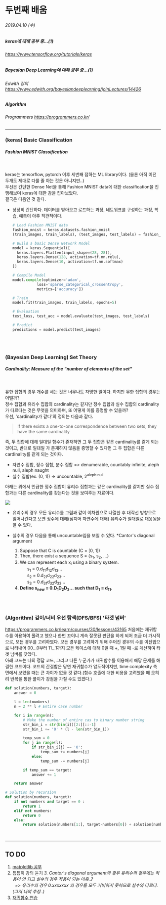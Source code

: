 # 두번째 배움
###### 2019.04.10 (수)
##### keras에 대해 공부 중...(1)
###### https://www.tensorflow.org/tutorials/keras
##### Bayesian Deep Learning에 대해 공부 중...(1)
###### Edwith 강의 https://www.edwith.org/bayesiandeeplearning/joinLectures/14426
##### Algorithm
###### Programmers https://programmers.co.kr/

-----

### (keras) Basic Classification
##### Fashion MNIST Classification

<br>

keras는 tensorflow, pytorch 이후 세번째 접하는 ML library이다. (물론 아직 이전 두개도 제대로 다룰 줄 아는 것은 아니지만..)  
우선은 간단한 Dense Net을 통해 Fashion MNIST data에 대한 classification을 진행해보며 keras에 대한 감을 잡아보았다.  
결국은 다음인 것 같다.  

* 상당히 간단하다. 데이터를 받아오고 로드하는 과정, 네트워크를 구성하는 과정, 학습, 예측이 아주 직관적이다.
  
  ```python
  # Load Fashion MNIST data
  fashion_mnist = keras.datasets.fashion_mnist
  (train_images, train_labels), (test_images, test_labels) = fashion_mnist.load_data()
  ```
  ```python
  # Build a basic Dense Network Model
  model = keras.Sequential([
    keras.layers.Flatten(input_shape=(28, 28)),
    keras.layers.Dense(128, activation=tf.nn.relu),
    keras.layers.Dense(10, activation=tf.nn.softmax)
  ])
  
  # Compile Model
  model.compile(optimizer='adam',
             loss='sparse_categorical_crossentropy',
             metrics=['accuracy'])
  ```
  ```python
  # Train
  model.fit(train_images, train_labels, epochs=5)
  ```
  ```python
  # Evaluation
  test_loss, test_acc = model.evaluate(test_images, test_labels)
  
  # Predict
  predictions = model.predict(test_images)
  ```
  
<br>
<br>

### (Bayesian Deep Learning) Set Theory
##### Cardinality: Measure of the "number of elements of the set"

<br>

유한 집합의 경우 개수를 세는 것은 너무나도 자명한 일이다. 하지만 무한 집합의 경우는 어떨까?  
정수 집합과 유리수 집합의 cardinality는 같지만 정수 집합과 실수 집합의 cardinality가 다르다는 것은 무엇을 의미하며, 또 어떻게 이를 증명할 수 있을까?  
우선, 'cardinality가 같다'의 정의는 다음과 같다.
  > If there exists a one-to-one correspondence between two sets, they have the same cardinality   
  
즉, 두 집합에 대해 일대일 함수가 존재하면 그 두 집합은 같은 cardinality를 같게 되는 것이고, 반대로 일대일 가 존재하지 않음을 증명할 수 있다면 그 두 집합은 다른 cardinality를 같게 되는 것이다.  

* 자연수 집합, 정수 집합, 분수 집합 => denumerable, countably infinite, aleph null, aleph naught  
* 실수 집합(ex. (0, 1)) => uncountable, 2<sup>aleph null</sup>  

아래는 위에서 언급한 정수 집합이 유리수 집합과는 같은 cardinality를 같지만 실수 집합과는 다른 cardinality를 갖는다는 것을 보여주는 자료이다.  

![](https://pds.joins.com/news/component/joongang_sunday/2014/08/31022332.jpg)

  
* 유리수의 경우 모든 유리수를 그림과 같이 이차원으로 나열한 후 대각선 방향으로 읽어나간다고 보면 정수에 대해(심지어 자연수에 대해) 유리수가 일대일로 대응됨을 알 수 있다.  

* 실수의 경우 다음을 통해 uncountable임을 보일 수 있다. *Cantor's diagonal argument
  1. Suppose that C is countable (C = \[0, 1])
  2. Then, there exist a sequence S = {s<sub>1</sub>, s<sub>2</sub>, ...}
  3. We can represent each x<sub>i</sub> using a binary system.  
  &nbsp; &nbsp; &nbsp; s<sub>1</sub> = 0.d<sub>11</sub>d<sub>12</sub>d<sub>13</sub>...  
  &nbsp; &nbsp; &nbsp; s<sub>2</sub> = 0.d<sub>21</sub>d<sub>22</sub>d<sub>23</sub>...  
  &nbsp; &nbsp; &nbsp; s<sub>3</sub> = 0.d<sub>31</sub>d<sub>32</sub>d<sub>33</sub>...  
  4. **Define s<sub>new</sub> = 0.D<sub>1</sub>D<sub>2</sub>D<sub>3</sub>... such that D<sub>1</sub> = d<sub>11</sub>.**

<br>
<br>

### (Algorithm) 깊이/너비 우선 탐색(DFS/BFS) '타겟 넘버'

https://programmers.co.kr/learn/courses/30/lessons/43165
처음에는 재귀함수를 이용하여 풀려고 했으나 한번 꼬이니 계속 잘못된 판단을 하게 되어 조금 더 가시적으로, 모든 경우를 고려하였다. 모든 경우를 고려하기 위해 주어진 경우의 수를 이진법으로 나타내어 00...0부터 11...1까지 모든 케이스에 대해 0일 때 +, 1일 때 -로 계산하여 타겟 넘버를 찾았다.  
아래 코드는 나의 정답 코드, 그리고 다른 누군가가 재귀함수를 이용해서 해당 문제를 해결한 코드이다. 코드의 간결함은 당연 재귀함수가 압도적이지만, time complexity 측면에서 보았을 때는 큰 차이가 없을 것 같다.(함수 호출에 대한 비용을 고려했을 때 오히려 반복을 통한 풀이가 강점을 가질 수도 있겠다.)  

```python
def solution(numbers, target):
    answer = 0

    l = len(numbers)
    n = 2 ** l # Entire case number

    for i in range(n):
        # Make the number of entire cas to binary number string
        str_bin_i = str(bin(i))[2:][::-1]
        str_bin_i += '0' * (l - len(str_bin_i))

        temp_sum = 0
        for j in range(l):
            if str_bin_i[j] == '0':
                temp_sum += numbers[j]
            else:
                temp_sum -= numbers[j]

        if temp_sum == target:
            answer += 1

    return answer
```
  
```python
# Solution by recursion
def solution(numbers, target):
    if not numbers and target == 0 :
        return 1
    elif not numbers:
        return 0
    else:
        return solution(numbers[1:], target-numbers[0]) + solution(numbers[1:], target+numbers[0])
```

<br>

--------
## TO DO
1. <u>matplotlib 공부</u>
2. 틈틈히 강의 듣기
*3. Cantor's diagonal argument의 경우 유리수의 경우에는 적용이 안 되고 실수의 경우 적용이 되는 이유..?  
&nbsp; => 유리수의 경우 0.xxxxxxx 의 경우를 모두 커버하지 못하므로 실수와 다르다. (그저 나의 추정..)*
4. <u>재귀함수 연습</u>

